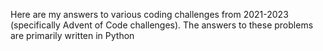 Here are my answers to various coding challenges from 2021-2023 (specifically Advent of Code challenges). The answers to these problems are primarily written in Python
